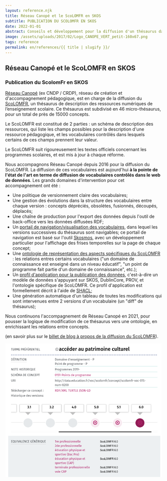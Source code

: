 ```yaml
---
layout: reference.njk
title: Réseau Canopé et le ScoLOMFR en SKOS
subtitle: PUBLICATION DU SCOLOMFR EN SKOS
date: 2022-01-01
abstract: Conseils et développement pour la diffusion d'un thésaurus dans le web de données, en prenant en compte les versions successives du thésaurus.
image: /assets/uploads/2017/02/Logo_CANOPE_VERT_petit-160x67.png
tags: reference
permalink: en/references/{{ title | slugify }}/
---
```


## Réseau Canopé et le ScoLOMFR en SKOS

### Publication du ScolomFr en SKOS

[Réseau Canopé](https://www.reseau-canope.fr/) (ex CNDP / CRDP), réseau de création et d'accompagnement pédagogique, est en charge de la diffusion du [ScoLOMFR](https://www.reseau-canope.fr/scolomfr/accueil.html), un thésaurus de description des ressources numériques de l’enseignement scolaire. Ce thésaurus est subdivisé en 46 micro-thésaurus, pour un total de près de 15000 concepts.

Le ScoLOMFR est constitué de 2 parties : un schéma de description des ressources, qui liste les champs possibles pour la description d'une ressource pédagogique, et les vocabulaires contrôlés dans lesquels certains de ces champs prennent leur valeur.

Le ScoLOMFR suit rigoureusement les textes officiels concernant les programmes scolaires, et est mis à jour à chaque réforme.

Nous accompagnons Réseau Canopé depuis 2016 pour la diffusion du ScoLOMFR. La diffusion de ces vocabulaires est aujourd'hui **à la pointe de l'état de l'art en terme de diffusion de vocabulaires contrôlés dans le web de données**. Les grands domaines d'intervention pour cet accompagnement ont été :

- Une politique de versionnement claire des vocabulaires;
- Une gestion des évolutions dans la structure des vocabulaires entre chaque version : concepts dépréciés, obsolètes, fusionnés, découpés, déplacés;
- Une chaîne de production pour l'export des données depuis l'outil de back-office vers les données diffusées RDF;
- Un [portail de navigation/visualisation des vocabulaires](https://www.reseau-canope.fr/scolomfr/data/fr/), dans lequel les versions successives du thésaurus sont navigables; ce portail de navigation est basé sur l'outil [Skosmos](http://skosmos.org/), avec un développement particulier pour l'affichage des frises temporelles sur la page de chaque concept;
- Une [ontologie de représentation des aspects spécifiques du ScoLOMFR](https://www.reseau-canope.fr/scolomfr/fileadmin/user_upload/ontologie/index-fr.html) : les relations entres certains vocabulaires ("un domaine de connaissance est enseigné dans un niveau éducatif", "un point de programme fait partie d'un domaine de connaissance", etc.);
- Un [profil d'application pour la publication des données](https://www.reseau-canope.fr/scolomfr/fileadmin/user_upload/ontologie/Scolomfr-regles_SHACL-v-6-0.zip), c'est-à-dire un modèle de données s'appuyant sur SKOS, DublinCore, PROV, et l'ontologie spécifique de ScoLOMFR. Ce profil d'application est formellement décrit à l'aide de [SHACL](https://www.w3.org/TR/shacl/);
- Une génération automatique d'un tableau de toutes les modifications qui sont intervenues entre 2 versions d'un vocabulaire (un "diff" de thésaurus);

Nous continuons l'accompagnement de Réseau Canopé en 2021, pour pousser la logique de modification de ce thésaurus vers une ontologie, en enrichissant les relations entre concepts.

(en savoir plus sur le [billet de blog à propos de la diffusion du ScoLOMFR](http://blog.sparna.fr/2018/09/25/thesaurus-versions-of-scolomfr-skos/)).


![screenshot scoLOMFR](/assets/uploads/2020/12/scolomfr-screenshot.png)